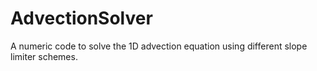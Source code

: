 # AdvectionSolver
A numeric code to solve the 1D advection equation using different slope limiter schemes.
